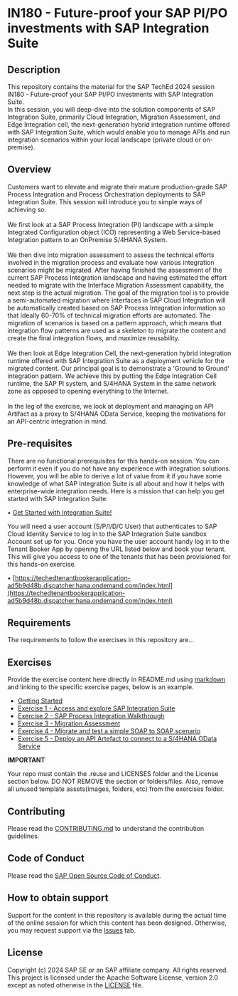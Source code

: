 # IN180 - Future-proof your SAP PI/PO investments with SAP Integration Suite

## Description

This repository contains the material for the SAP TechEd 2024 session IN180 - Future-proof your SAP PI/PO investments with SAP Integration Suite. <br>
In this session, you will deep-dive into the solution components of SAP Integration Suite, primarily Cloud Integration, Migration Assessment, and Edge Integration cell, the next-generation hybrid integration runtime offered with SAP Integration Suite, which would enable you to manage APIs and run integration scenarios within your local landscape (private cloud or on-premise).

## Overview

Customers want to elevate and migrate their mature production-grade SAP Process Integration and Process Orchestration deployments to SAP Integration Suite. This session will introduce you to simple ways of achieving so.<br><br>
We first look at a SAP Process Integration (PI) landscape with a simple Integrated Configuration object (ICO) representing a Web Service-based Integration pattern to an OnPremise S/4HANA System. <br><br>
We then dive into migration assessment to assess the technical efforts involved in the migration process and evaluate how various integration scenarios might be migrated. After having finished the assessment of the current SAP Process Integration landscape and having estimated the effort needed to migrate with the Interface Migration Assessment capability, the next step is the actual migration. The goal of the migration tool is to provide a semi-automated migration where interfaces in SAP Cloud Integration will be automatically created based on SAP Process Integration information so that ideally 60-70% of technical migration efforts are automated. The migration of scenarios is based on a pattern approach, which means that integration flow patterns are used as a skeleton to migrate the content and create the final integration flows, and maximize reusability.<br><br>
We then look at Edge Integration Cell, the next-generation hybrid integration runtime offered with SAP Integration Suite as a deployment vehicle for the migrated content. Our principal goal is to demonstrate a 'Ground to Ground' integration pattern. We achieve this by putting the Edge Integration Cell runtime, the SAP PI system, and S/4HANA System in the same network zone as opposed to opening everything to the Internet.<br><br>
In the leg of the exercise, we look at deployment and managing an API Artifact as a proxy to S/4HANA OData Service, keeping the motivations for an API-centric integration in mind.  

## Pre-requisites

There are no functional prerequisites for this hands-on session. You can perform it even if you do not have any experience with integration solutions. However, you will be able to derive a lot of value from it if you have some knowledge of what SAP Integration Suite is all about and how it helps with enterprise-wide integration needs.
Here is a mission that can help you get started with SAP Integration Suite:

• [Get Started with Integration Suite!](https://discovery-center.cloud.sap/protected/index.html#/missiondetail/3258/3327/)

You will need a user account (S/P/I/D/C User) that authenticates to SAP Cloud Identity Service to log in to the SAP Integration Suite sandbox Account set up for you. Once you have the user account handy log in to the Tenant Booker App by opening the URL listed below and book your tenant. This will give you access to one of the tenants that has been provisioned for this hands-on exercise.

• [https://techedtenantbookerapplication-ad5b9d48b.dispatcher.hana.ondemand.com/index.html](https://techedtenantbookerapplication-ad5b9d48b.dispatcher.hana.ondemand.com/index.html)


## Requirements

The requirements to follow the exercises in this repository are...

## Exercises

Provide the exercise content here directly in README.md using [markdown](https://guides.github.com/features/mastering-markdown/) and linking to the specific exercise pages, below is an example.

- [Getting Started](exercises/ex0/)
- [Exercise 1 - Access and explore SAP Integration Suite](exercises/ex1/)
- [Exercise 2 - SAP Process Integration Walkthrough](exercises/ex2/)
- [Exercise 3 - Migration Assessment](exercises/ex3/)
- [Exercise 4 - Migrate and test a simple SOAP to SOAP scenario](exercises/ex4/)
- [Exercise 5 - Deploy an API Artefact to connect to a S/4HANA OData Service](exercises/ex5/)


**IMPORTANT**

Your repo must contain the .reuse and LICENSES folder and the License section below. DO NOT REMOVE the section or folders/files. Also, remove all unused template assets(images, folders, etc) from the exercises folder. 

## Contributing
Please read the [CONTRIBUTING.md](./CONTRIBUTING.md) to understand the contribution guidelines.

## Code of Conduct
Please read the [SAP Open Source Code of Conduct](https://github.com/SAP-samples/.github/blob/main/CODE_OF_CONDUCT.md).

## How to obtain support

Support for the content in this repository is available during the actual time of the online session for which this content has been designed. Otherwise, you may request support via the [Issues](../../issues) tab.

## License
Copyright (c) 2024 SAP SE or an SAP affiliate company. All rights reserved. This project is licensed under the Apache Software License, version 2.0 except as noted otherwise in the [LICENSE](LICENSES/Apache-2.0.txt) file.
